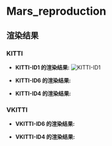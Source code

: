 # Mars_reproduction




## 渲染结果

### KITTI

- **KITTI-ID1 的渲染结果:**
  ![KITTI-ID1](https://github.com/user-attachments/assets/fa346d00-6df3-4491-85aa-22e8dfa852c4)

- **KITTI-ID6 的渲染结果:**

- **KITTI-ID4 的渲染结果:**

### VKITTI

- **VKITTI-ID6 的渲染结果:**

- **VKITTI-ID4 的渲染结果:**
